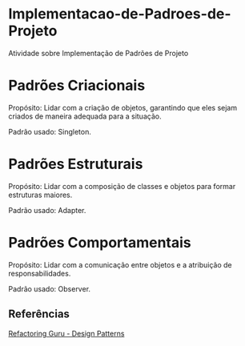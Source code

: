 # Implementacao-de-Padroes-de-Projeto
Atividade sobre Implementação de Padrões de Projeto

# Padrões Criacionais
Propósito: Lidar com a criação de objetos, garantindo que eles sejam criados de maneira adequada para a situação.

Padrão usado: Singleton.

# Padrões Estruturais
Propósito: Lidar com a composição de classes e objetos para formar estruturas maiores.

Padrão usado: Adapter.

# Padrões Comportamentais
Propósito: Lidar com a comunicação entre objetos e a atribuição de responsabilidades.

Padrão usado: Observer.

## Referências 

[Refactoring Guru - Design Patterns](https://refactoring.guru/pt-br/design-patterns)
